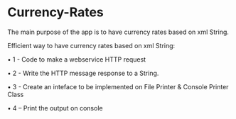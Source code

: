 # Currency-Rates

The main purpose of the app is to have currency rates based on xml String.

Efficient way to have currency rates based on xml String:

•	1 - Code to make a webservice HTTP request

•	2 - Write the HTTP message response to a String.

•	3 - Create an inteface to be implemented on File Printer & Console Printer Class

•	4 – Print the output on console


